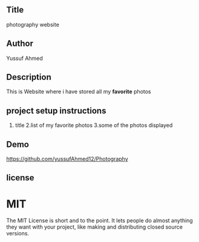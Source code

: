 ## Title 
photography website
## Author
Yussuf Ahmed
## Description
This is Website where i have stored all my <strong>favorite</strong> photos
## project setup instructions
1. title
2.list of my favorite photos
3.some of the photos displayed

## Demo
https://github.com/yussufAhmed12/Photography

## license
# MIT 
The MIT License is short and to the point. It lets people do almost anything they want with your project, like making and distributing closed source versions.